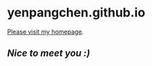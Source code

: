 # yenpangchen.github.io
[Please visit my homepage](https://yenpangchen.github.io/).
## *Nice to meet you :)*
